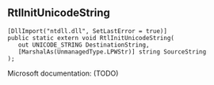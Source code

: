 ## RtlInitUnicodeString

```
[DllImport("ntdll.dll", SetLastError = true)]
public static extern void RtlInitUnicodeString(
   out UNICODE_STRING DestinationString,
   [MarshalAs(UnmanagedType.LPWStr)] string SourceString
);
```

Microsoft documentation: (TODO)
